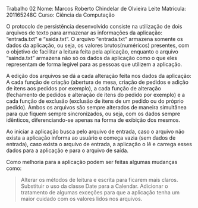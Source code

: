 Trabalho 02
Nome: Marcos Roberto Chindelar de Olvieira Leite
Matricula: 201165248C 
Curso: Ciência da Computação

O protocolo de persistência desenvolvido consiste na utilização de dois arquivos de texto para armazenar as informações da aplicação: 
“entrada.txt” e “saida.txt”. O arquivo “entrada.txt” armazena somente os dados da aplicação, ou seja, os valores brutos(numéricos) 
presentes, com o objetivo de facilitar a leitura feita pela aplicação, enquanto o arquivo “sainda.txt” armazena não só os dados da 
aplicação como o que eles representam de forma legível para as pessoas que utilizem a aplicação. 

A edição dos arquivos se dá a cada alteração feita nos dados da aplicação: A cada função de criação (abertura de mesa, criação de pedidos 
e adição de itens aos pedidos por exemplo), a cada função de alteração (fechamento de pedidos e alteração de itens do pedido por exemplo) e
a cada função de exclusão (exclusão de itens de um pedido ou do próprio pedido). Ambos os arquivos são sempre alterados de maneira 
simultânea para que fiquem sempre sincronizados, ou seja, com os dados sempre idênticos, diferenciando-se apenas na forma de 
exibição dos mesmos.

Ao iniciar a aplicação busca pelo arquivo de entrada, caso o arquivo não exista a aplicação informa ao usuário e 
começa vazia (sem dados de entrada), caso exista o arquivo de entrada, a aplicação o lê e carrega esses dados para a aplicação e 
para o arquivo de saída. 

Como melhoria para a aplicação podem ser feitas algumas mudanças como:

>Alterar os métodos de leitura e escrita para ficarem mais claros.
>Substituir o uso da classe Date para a Calendar.
>Adicionar o tratamento de algumas exceções para que a aplicação tenha um maior cuidado com os valores lidos nos arquivos.
